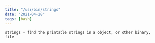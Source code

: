 ```yaml
---
title: "/usr/bin/strings"
date: "2021-04-28"
tags: [bash]
---
```


`strings - find the printable strings in a object, or other binary, file`
